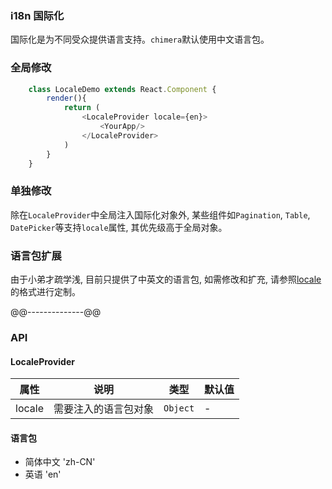 ### i18n 国际化
国际化是为不同受众提供语言支持。```chimera```默认使用中文语言包。

### 全局修改
```javascript
    class LocaleDemo extends React.Component {
        render(){
            return (
                <LocaleProvider locale={en}>
                    <YourApp/>
                </LocaleProvider>
            )
        }
    }
```

### 单独修改

除在```LocaleProvider```中全局注入国际化对象外, 某些组件如```Pagination```, ```Table```, ```DatePicker```等支持```locale```属性, 其优先级高于全局对象。

### 语言包扩展
由于小弟才疏学浅, 目前只提供了中英文的语言包, 如需修改和扩充, 请参照[locale](https://github.com/AnacondaY/chimera/blob/master/src/components/i18n/lang/en.js)的格式进行定制。

@@--------------@@
### API

#### LocaleProvider
属性 | 说明 | 类型 | 默认值
-----|------| ---- | ---
locale | 需要注入的语言包对象 | ```Object``` | -

#### 语言包
- 简体中文 'zh-CN'
- 英语 'en'
